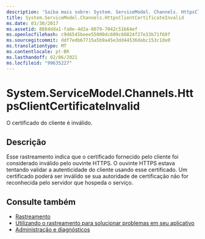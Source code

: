 ```yaml
---
description: 'Saiba mais sobre: System. ServiceModel. Channels. HttpsClientCertificateInvalid'
title: System.ServiceModel.Channels.HttpsClientCertificateInvalid
ms.date: 03/30/2017
ms.assetid: 8884dda1-fa0e-4d2a-8079-7042c51b64ef
ms.openlocfilehash: c9d6545beee55000dc609c68824f27e33b71f60f
ms.sourcegitcommit: ddf7edb67715a5b9a45e3dd44536dabc153c1de0
ms.translationtype: MT
ms.contentlocale: pt-BR
ms.lasthandoff: 02/06/2021
ms.locfileid: "99635227"
---
```

# <a name="systemservicemodelchannelshttpsclientcertificateinvalid"></a>System.ServiceModel.Channels.HttpsClientCertificateInvalid

O certificado do cliente é inválido.  
  
## <a name="description"></a>Descrição  

 Esse rastreamento indica que o certificado fornecido pelo cliente foi considerado inválido pelo ouvinte HTTPS. O ouvinte HTTPS estava tentando validar a autenticidade do cliente usando esse certificado. Um certificado poderá ser inválido se sua autoridade de certificação não for reconhecida pelo servidor que hospeda o serviço.  
  
## <a name="see-also"></a>Consulte também

- [Rastreamento](index.md)
- [Utilizando o rastreamento para solucionar problemas em seu aplicativo](using-tracing-to-troubleshoot-your-application.md)
- [Administração e diagnósticos](../index.md)

